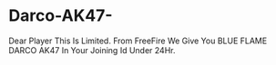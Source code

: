 # Darco-AK47-
Dear Player This Is Limited. From FreeFire We Give You BLUE FLAME DARCO AK47 In Your Joining Id  Under 24Hr.

